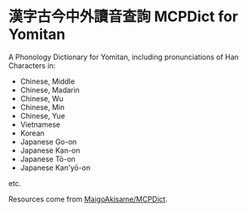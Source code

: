 # 漢字古今中外讀音查詢 MCPDict for Yomitan

A Phonology Dictionary for Yomitan, including pronunciations of Han Characters in:

- Chinese, Middle
- Chinese, Madarin
- Chinese, Wu
- Chinese, Min
- Chinese, Yue
- Vietnamese
- Korean
- Japanese Go-on
- Japanese Kan-on
- Japanese Tō-on
- Japanese Kan'yō-on

etc.

Resources come from [MaigoAkisame/MCPDict](https://github.com/MaigoAkisame/MCPDict).
